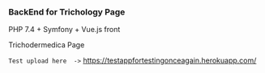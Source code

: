### BackEnd for Trichology Page 

PHP 7.4 + Symfony + Vue.js front

Trichodermedica Page
 
 `Test upload here  ->`
 https://testappfortestingonceagain.herokuapp.com/
 